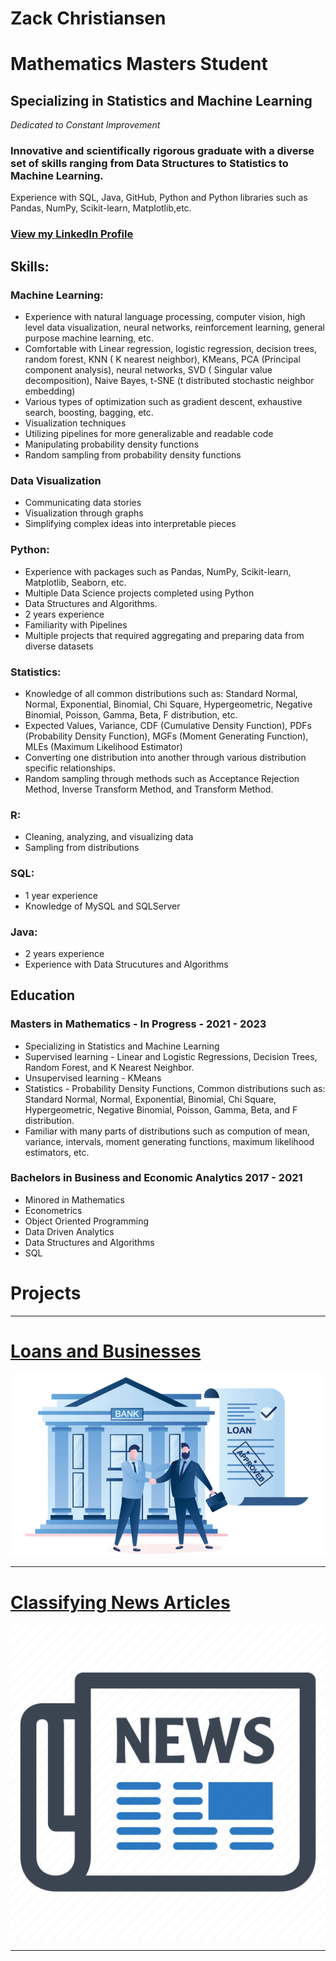 # Zack Christiansen
# Mathematics Masters Student
## Specializing in Statistics and Machine Learning
_Dedicated to Constant Improvement_

### Innovative and scientifically rigorous graduate with a diverse set of skills ranging from Data Structures to Statistics to Machine Learning. 

Experience with SQL, Java, GitHub, Python and Python libraries such as Pandas, NumPy, Scikit-learn, Matplotlib,etc. 

### [View my LinkedIn Profile](https://www.linkedin.com/in/zack-christiansen-922705196/)

## Skills:

### Machine Learning:
- Experience with natural language processing, computer vision, high level data visualization, neural networks, reinforcement learning, general purpose machine learning, etc.
- Comfortable with Linear regression, logistic regression, decision trees, random forest, KNN ( K nearest neighbor), KMeans, PCA (Principal component analysis), neural networks, SVD ( Singular value decomposition), Naive Bayes, t-SNE (t distributed stochastic neighbor embedding)
- Various types of optimization such as gradient descent, exhaustive search, boosting, bagging, etc.
- Visualization techniques 
- Utilizing pipelines for more generalizable and readable code
- Manipulating probability density functions
- Random sampling from probability density functions

### Data Visualization
- Communicating data stories
- Visualization through graphs
- Simplifying complex ideas into interpretable pieces

### Python:
- Experience with packages such as Pandas, NumPy, Scikit-learn, Matplotlib, Seaborn, etc.
- Multiple Data Science projects completed using Python
- Data Structures and Algorithms.
- 2 years experience
- Familiarity with Pipelines
- Multiple projects that required aggregating and preparing data from diverse datasets

### Statistics:
- Knowledge of all common distributions such as: Standard Normal, Normal, Exponential, Binomial, Chi Square, Hypergeometric, Negative Binomial, Poisson, Gamma, Beta, F distribution, etc.
- Expected Values, Variance, CDF (Cumulative Density Function), PDFs (Probability Density Function), MGFs (Moment Generating Function), MLEs (Maximum Likelihood Estimator)
- Converting one distribution into another through various distribution specific relationships.
- Random sampling through methods such as Acceptance Rejection Method, Inverse Transform Method, and Transform Method.

### R:
- Cleaning, analyzing, and visualizing data
- Sampling from distributions

### SQL:
- 1 year experience
- Knowledge of MySQL and SQLServer

### Java: 
- 2 years experience
- Experience with Data Strucutures and Algorithms

## Education
### Masters in Mathematics - In Progress - 2021 - 2023
- Specializing in Statistics and Machine Learning
- Supervised learning - Linear and Logistic Regressions, Decision Trees, Random Forest, and K Nearest Neighbor.
- Unsupervised learning - KMeans
- Statistics - Probability Density Functions, Common distributions such as: Standard Normal, Normal, Exponential, Binomial, Chi Square, Hypergeometric, Negative Binomial, Poisson, Gamma, Beta, and F distribution. 
- Familiar with many parts of distributions such as compution of mean, variance, intervals, moment generating functions, maximum likelihood estimators, etc.

### Bachelors in Business and Economic Analytics  2017 - 2021
- Minored in Mathematics
- Econometrics
- Object Oriented Programming
- Data Driven Analytics
- Data Structures and Algorithms
- SQL 

# Projects

---

# [Loans and Businesses](https://github.com/zacharychristian/BusinessLoans/blob/main/Small%20Businesses.ipynb)
<img src="images/benefits_of_business_loans.png?raw=true"/>

---
# [Classifying News Articles](https://github.com/zacharychristian/NewsArticles/blob/main/Classifying%20News%20Articles.ipynb)
<img src="images/news.png?raw=true"/>

---

